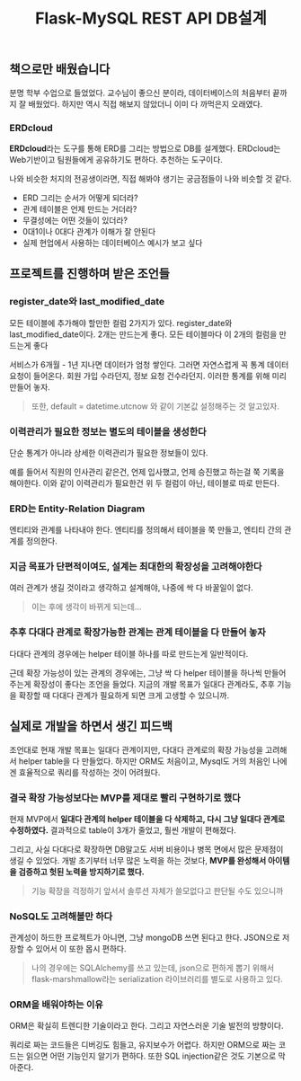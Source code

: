 ﻿---
title:  "Flask-MySQL REST API DB설계"
excerpt: "역시 인생은 실전이었어"
toc: true
toc_sticky: true

categories:
-  Persistency
tags:
-  MySQL
last_modified_at: 2020-07-28TO22:30:00+09:00
---

## 책으로만 배웠습니다

분명 학부 수업으로 들었었다.
교수님이 좋으신 분이라, 데이터베이스의 처음부터 끝까지 잘 배웠었다.
하지만 역시 직접 해보지 않았더니 이미 다 까먹은지 오래였다.

### ERDcloud

**ERDcloud**라는 도구를 통해 ERD를 그리는 방법으로 DB를 설계했다.
ERDcloud는 Web기반이고 팀원들에게 공유하기도 편하다. 추천하는 도구이다.

나와 비슷한 처지의 전공생이라면, 직접 해봐야 생기는 궁금점들이 나와 비슷할 것 같다.

- ERD 그리는 순서가 어떻게 되더라?
- 관계 테이블은 언제 만드는 거더라?
- 무결성에는 어떤 것들이 있더라?
- 0대1이나 0대다 관계가 이해가 잘 안된다
- 실제 현업에서 사용하는 데이터베이스 예시가 보고 싶다

## 프로젝트를 진행하며 받은 조언들

### register_date와 last_modified_date

모든 테이블에 추가해야 할만한 컬럼 2가지가 있다.
register_date와 last_modified_date이다.
2개는 만드는게 좋다.
모든 테이블마다 이 2개의 컬럼을 만드는게 좋다

서비스가 6개월 - 1년 지나면 데이터가 엄청 쌓인다.
그러면 자연스럽게 꼭 통계 데이터 요청이 들어온다.
회원 가입 수라던지, 정보 요청 건수라던지.
이러한 통계를 위해 미리 만들어 놓자.
> 또한, default = datetime.utcnow 와 같이 기본값 설정해주는 것 알고있자.

### 이력관리가 필요한 정보는 별도의 테이블을 생성한다

단순 통계가 아니라 상세한 이력관리가 필요한 정보들이 있다.

예를 들어서 직원의 인사관리 같은건,
언제 입사했고, 언제 승진했고 하는걸 쭉 기록을 해야한다.
이와 같이 이력관리가 필요한건 위 두 컬럼이 아닌, 테이블로 따로 만든다.

### ERD는 Entity-Relation Diagram

엔티티와 관계를 나타내야 한다.
엔티티를 정의해서 테이블을 쭉 만들고, 엔티티 간의 관계를 정의한다.

### 지금 목표가 단편적이여도, 설계는 최대한의 확장성을 고려해야한다

여러 관계가 생길 것이라고 생각하고 설계해야,
나중에 싹 다 바꿀일이 없다.
> 이는 후에 생각이 바뀌게 되는데...

### 추후 다대다 관계로 확장가능한 관계는 관계 테이블을 다 만들어 놓자

다대다 관계의 경우에는 helper 테이블 하나를 따로 만드는게 일반적이다.

근데 확장 가능성이 있는 관계의 경우에는,
그냥 싹 다 helper 테이블을 하나씩 만들어주는게 확장성이 좋다는 조언을 들었다.
지금의 개발 목표가 일대다 관계라도, 추후 기능을 확장할 때 다대다 관계가 필요하게 되면 크게 고생할 수 있으니까.

## 실제로 개발을 하면서 생긴 피드백

조언대로 현재 개발 목표는 일대다 관계이지만,
다대다 관계로의 확장 가능성을 고려해서 helper table을 다 만들었다.
하지만 ORM도 처음이고, Mysql도 거의 처음인 나에겐 효율적으로 쿼리를 작성하는 것이 어려웠다.

### 결국 확장 가능성보다는 MVP를 제대로 빨리 구현하기로 했다

현재 MVP에서 **일대다 관계의 helper 테이블을 다 삭제하고, 다시 그냥 일대다 관계로 수정하였다.**
결과적으로 table이 3개가 줄었고, 훨씬 개발이 편해졌다.

그리고, 사실 다대다로 확장하면 DB말고도 서버 비용이나 병목 면에서 많은 문제점이 생길 수 있었다.
개발 초기부터 너무 많은 노력을 하는 것보다, **MVP를 완성해서 아이템을 검증하고 헛된 노력을 방지하기로 했다.**
> 기능 확장을 걱정하기 앞서서 솔루션 자체가 쓸모없다고 판단될 수도 있으니까

### NoSQL도 고려해볼만 하다

관계성이 하드한 프로젝트가 아니면, 그냥 mongoDB 쓰면 된다고 한다.
JSON으로 저장할 수 있어서 이 또한 몹시 편하다.
> 나의 경우에는 SQLAlchemy를 쓰고 있는데,
> json으로 편하게 뽑기 위해서 flask-marshmallow라는 serialization 라이브러리를 별도로 사용하고 있다.

### ORM을 배워야하는 이유

ORM은 확실히 트렌디한 기술이라고 한다.
그리고 자연스러운 기술 발전의 방향이다.

쿼리로 짜는 코드들은 디버깅도 힘들고, 유지보수가 어렵다.
하지만 ORM으로 짜는 코드는 읽으면 어떤 기능인지 알기가 편하다.
또한 SQL injection같은 것도 기본으로 막아준다.
